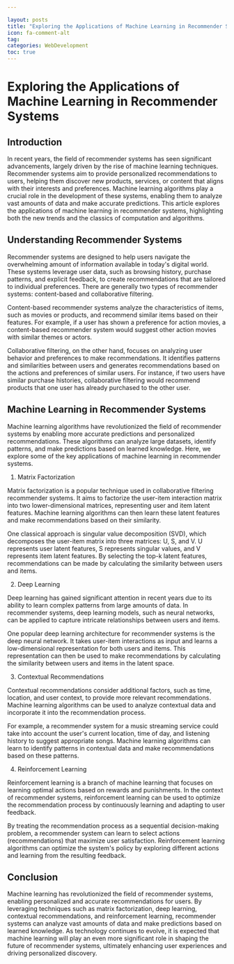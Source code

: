 ```yaml
---

layout: posts
title: "Exploring the Applications of Machine Learning in Recommender Systems"
icon: fa-comment-alt
tag:      
categories: WebDevelopment
toc: true
---
```




# Exploring the Applications of Machine Learning in Recommender Systems

## Introduction

In recent years, the field of recommender systems has seen significant advancements, largely driven by the rise of machine learning techniques. Recommender systems aim to provide personalized recommendations to users, helping them discover new products, services, or content that aligns with their interests and preferences. Machine learning algorithms play a crucial role in the development of these systems, enabling them to analyze vast amounts of data and make accurate predictions. This article explores the applications of machine learning in recommender systems, highlighting both the new trends and the classics of computation and algorithms.

## Understanding Recommender Systems

Recommender systems are designed to help users navigate the overwhelming amount of information available in today's digital world. These systems leverage user data, such as browsing history, purchase patterns, and explicit feedback, to create recommendations that are tailored to individual preferences. There are generally two types of recommender systems: content-based and collaborative filtering.

Content-based recommender systems analyze the characteristics of items, such as movies or products, and recommend similar items based on their features. For example, if a user has shown a preference for action movies, a content-based recommender system would suggest other action movies with similar themes or actors.

Collaborative filtering, on the other hand, focuses on analyzing user behavior and preferences to make recommendations. It identifies patterns and similarities between users and generates recommendations based on the actions and preferences of similar users. For instance, if two users have similar purchase histories, collaborative filtering would recommend products that one user has already purchased to the other user.

## Machine Learning in Recommender Systems

Machine learning algorithms have revolutionized the field of recommender systems by enabling more accurate predictions and personalized recommendations. These algorithms can analyze large datasets, identify patterns, and make predictions based on learned knowledge. Here, we explore some of the key applications of machine learning in recommender systems.

1. Matrix Factorization

Matrix factorization is a popular technique used in collaborative filtering recommender systems. It aims to factorize the user-item interaction matrix into two lower-dimensional matrices, representing user and item latent features. Machine learning algorithms can then learn these latent features and make recommendations based on their similarity.

One classical approach is singular value decomposition (SVD), which decomposes the user-item matrix into three matrices: U, S, and V. U represents user latent features, S represents singular values, and V represents item latent features. By selecting the top-k latent features, recommendations can be made by calculating the similarity between users and items.

2. Deep Learning

Deep learning has gained significant attention in recent years due to its ability to learn complex patterns from large amounts of data. In recommender systems, deep learning models, such as neural networks, can be applied to capture intricate relationships between users and items.

One popular deep learning architecture for recommender systems is the deep neural network. It takes user-item interactions as input and learns a low-dimensional representation for both users and items. This representation can then be used to make recommendations by calculating the similarity between users and items in the latent space.

3. Contextual Recommendations

Contextual recommendations consider additional factors, such as time, location, and user context, to provide more relevant recommendations. Machine learning algorithms can be used to analyze contextual data and incorporate it into the recommendation process.

For example, a recommender system for a music streaming service could take into account the user's current location, time of day, and listening history to suggest appropriate songs. Machine learning algorithms can learn to identify patterns in contextual data and make recommendations based on these patterns.

4. Reinforcement Learning

Reinforcement learning is a branch of machine learning that focuses on learning optimal actions based on rewards and punishments. In the context of recommender systems, reinforcement learning can be used to optimize the recommendation process by continuously learning and adapting to user feedback.

By treating the recommendation process as a sequential decision-making problem, a recommender system can learn to select actions (recommendations) that maximize user satisfaction. Reinforcement learning algorithms can optimize the system's policy by exploring different actions and learning from the resulting feedback.

## Conclusion

Machine learning has revolutionized the field of recommender systems, enabling personalized and accurate recommendations for users. By leveraging techniques such as matrix factorization, deep learning, contextual recommendations, and reinforcement learning, recommender systems can analyze vast amounts of data and make predictions based on learned knowledge. As technology continues to evolve, it is expected that machine learning will play an even more significant role in shaping the future of recommender systems, ultimately enhancing user experiences and driving personalized discovery.